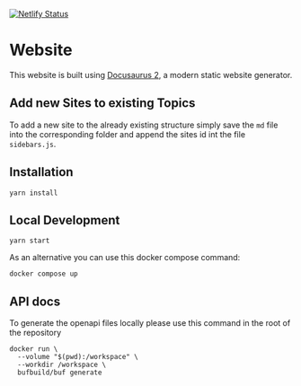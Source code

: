 [![Netlify Status](https://api.netlify.com/api/v1/badges/b82a23f7-d8c7-4025-af18-a46586e89ed0/deploy-status)](https://app.netlify.com/sites/zitadel-docs/deploys)

# Website

This website is built using [Docusaurus 2](https://v2.docusaurus.io/), a modern static website generator.

## Add new Sites to existing Topics

To add a new site to the already existing structure simply save the `md` file into the corresponding folder and append the sites id int the file `sidebars.js`.

## Installation

```console
yarn install
```

## Local Development

```console
yarn start
```

As an alternative you can use this docker compose command:

```console
docker compose up
```

## API docs

To generate the openapi files locally please use this command in the root of the repository

```
docker run \
  --volume "$(pwd):/workspace" \
  --workdir /workspace \
  bufbuild/buf generate
```